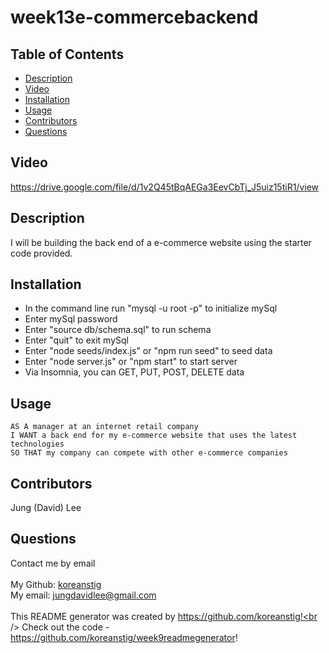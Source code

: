 <h1>week13e-commercebackend</h1>
    
## Table of Contents
- [Description](#description)
- [Video](#video)
- [Installation](#installation)
- [Usage](#usage)
- [Contributors](#contributors)
- [Questions](#questions)

## Video
https://drive.google.com/file/d/1v2Q45tBqAEGa3EevCbTj_J5uiz15tiR1/view

## Description
I will be building the back end of a e-commerce website using the starter code provided.

## Installation
* In the command line run "mysql -u root -p" to initialize mySql
* Enter mySql password
* Enter "source db/schema.sql" to run schema
* Enter "quit" to exit mySql
* Enter "node seeds/index.js" or "npm run seed" to seed data
* Enter "node server.js" or "npm start" to start server
* Via Insomnia, you can GET, PUT, POST, DELETE data


## Usage
```
AS A manager at an internet retail company
I WANT a back end for my e-commerce website that uses the latest technologies
SO THAT my company can compete with other e-commerce companies
```

## Contributors
Jung (David) Lee

## Questions
Contact me by email<br />
<br />
My Github: [koreanstig](https://github.com/koreanstig)<br />
My email: jungdavidlee@gmail.com<br /><br />
This README generator was created by https://github.com/koreanstig!<br />
Check out the code - https://github.com/koreanstig/week9readmegenerator!

